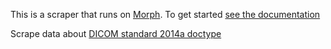 This is a scraper that runs on [Morph](https://morph.io). To get started [see the documentation](https://morph.io/documentation)

Scrape data about [DICOM standard 2014a doctype](ftp://medical.nema.org/medical/dicom/2014a/source/docbook/)
